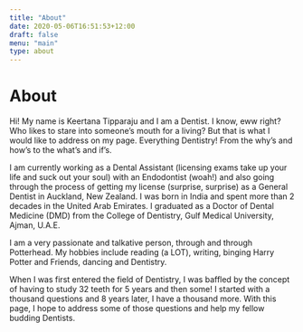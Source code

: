 ```yaml
---
title: "About"
date: 2020-05-06T16:51:53+12:00
draft: false
menu: "main"
type: about
---
```

# About

Hi! My name is Keertana Tipparaju and I am a Dentist. I know, eww right? Who likes to stare into someone’s mouth for a living? But that is what I would like to address on my page. Everything Dentistry! From the why’s and how’s to the what’s and if’s.  

I am currently working as a Dental Assistant (licensing exams take up your life and suck out your soul) with an Endodontist (woah!) and also going through the process of getting my license (surprise, surprise) as a General Dentist in Auckland, New Zealand. I was born in India and spent more than 2 decades in the United Arab Emirates. I graduated as a Doctor of Dental Medicine (DMD) from the College of Dentistry, Gulf Medical University, Ajman, U.A.E.

I am a very passionate and talkative person, through and through Potterhead. My hobbies include reading (a LOT), writing, binging Harry Potter and Friends, dancing and Dentistry. 

When I was first entered the field of Dentistry, I was baffled by the concept of having to study 32 teeth for 5 years and then some! I started with a thousand questions and 8 years later, I have a thousand more. With this page, I hope to address some of those questions and help my fellow budding Dentists. 
